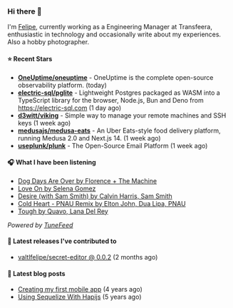 ### Hi there 👋

I'm [Felipe](https://felipevm.com), currently working as a Engineering Manager at Transfeera, enthusiastic in technology and occasionally write about my experiences. Also a hobby photographer.

#### ⭐ Recent Stars
- **[OneUptime/oneuptime](https://github.com/OneUptime/oneuptime)** - OneUptime is the complete open-source observability platform. (today)
- **[electric-sql/pglite](https://github.com/electric-sql/pglite)** - Lightweight Postgres packaged as WASM into a TypeScript library for the browser, Node.js, Bun and Deno from https://electric-sql.com (1 day ago)
- **[d3witt/viking](https://github.com/d3witt/viking)** - Simple way to manage your remote machines and SSH keys (1 week ago)
- **[medusajs/medusa-eats](https://github.com/medusajs/medusa-eats)** - An Uber Eats-style food delivery platform, running Medusa 2.0 and Next.js 14. (1 week ago)
- **[useplunk/plunk](https://github.com/useplunk/plunk)** - The Open-Source Email Platform (1 week ago)

#### 🎧 What I have been listening
- [Dog Days Are Over by Florence &#43; The Machine](https://open.spotify.com/track/456WNXWhDwYOSf5SpTuqxd)
- [Love On by Selena Gomez](https://open.spotify.com/track/2fB5YRuD88drKpCXQOAk03)
- [Desire (with Sam Smith) by Calvin Harris, Sam Smith](https://open.spotify.com/track/22dUzMFttcR3uU17NcOAIv)
- [Cold Heart - PNAU Remix by Elton John, Dua Lipa, PNAU](https://open.spotify.com/track/6zSpb8dQRaw0M1dK8PBwQz)
- [Tough by Quavo, Lana Del Rey](https://open.spotify.com/track/22DH8NChecsgPxDjA4pqer)

_Powered by [TuneFeed](https://tunefeed.app?ref=valtlfelipe-gh-profile)_ 

#### 🚀 Latest releases I've contributed to


- [valtlfelipe/secret-editor @ 0.0.2](https://github.com/valtlfelipe/secret-editor/releases/tag/0.0.2) (2 months ago)

#### 📄 Latest blog posts
- [Creating my first mobile app](https://felipevm.com/posts/creating-my-first-mobile-app/) (4 years ago)
- [Using Sequelize With Hapijs](https://felipevm.com/posts/using-sequelize-with-hapijs/) (5 years ago)
